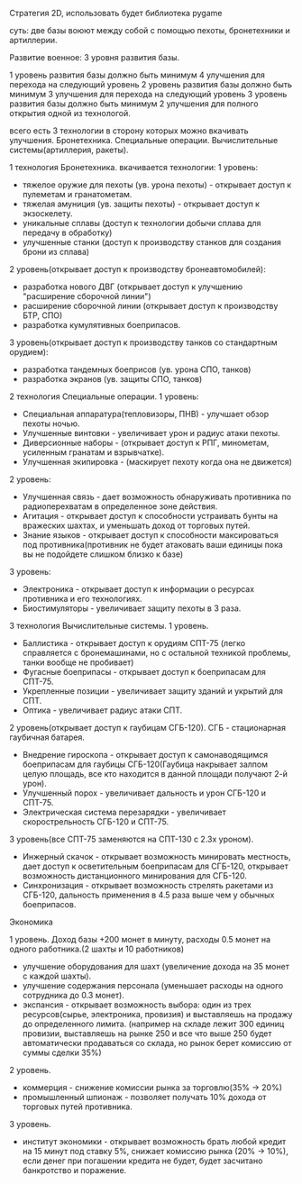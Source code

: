 Стратегия 2D, использовать будет библиотека pygame


суть: две базы воюют между собой с помощью пехоты, бронетехники и артиллерии.

Развитие военное:
3 уровня развития базы.

1 уровень развития базы
должно быть минимум 4 улучшения для перехода на следующий уровень
2 уровень развития базы
должно быть минимум 3 улучшения для перехода на следующий уровень
3 уровень развития базы
должно быть минимум 2 улучшения для полного открытия одной из технологой.

всего есть 3 технологии в сторону которых можно вкачивать улучшения.
Бронетехника.
Специальные операции.
Вычислительные системы(артиллерия, ракеты).

1 технология Бронетехника.
вкачивается технологии:
1 уровень:
* тяжелое оружие для пехоты (ув. урона пехоты) - открывает доступ к пулеметам и гранатометам.
* тяжелая амуниция (ув. защиты пехоты) - открывает доступ к экзоскелету.
* уникальные сплавы (доступ к технологии добычи сплава для передачу в обработку) 
* улучшенные станки (доступ к производству станков для создания брони из сплава)

2 уровень(открывает доступ к производству бронеавтомобилей):
* разработка нового ДВГ (открывает доступ к улучшению "расширение сборочной линии")
* расширение сборочной линии (открывает доступ к производству БТР, СПО)
* разработка кумулятивных боеприпасов.

3 уровень(открывает доступ к производству танков со стандартным орудием):
* разработка тандемных боеприсов (ув. урона СПО, танков)
* разработка экранов (ув. защиты СПО, танков)

2 технология Специальные операции.
1 уровень:
* Специальная аппаратура(тепловизоры, ПНВ) - улучшает обзор пехоты ночью.
* Улучшенные винтовки - увеличивает урон и радиус атаки пехоты.
* Диверсионные наборы - (открывает доступ к РПГ, минометам, усиленным гранатам и взрывчатке).
* Улучшенная экипировка - (маскирует пехоту когда она не движется)

2 уровень:
* Улучшенная связь - дает возможность обнаруживать противника по радиоперехватам в определенное зоне действия.
* Агитация - открывает доступ к способности устраивать бунты на вражеских шахтах, и уменьшать доход от торговых путей.
* Знание языков - открывает доступ к способности максироваться под противника(противник не будет атаковать ваши единицы пока вы не подойдете слишком близко к базе)

3 уровень:
* Электроника - открывает доступ к информации о ресурсах противника и его технологиях.
* Биостимуляторы - увеличивает защиту пехоты в 3 раза.

3 технология Вычислительные системы.
1 уровень.
* Баллистика - открывает доступ к орудиям СПТ-75 (легко справляется с бронемашинами, но с остальной техникой проблемы, танки вообще не пробивает) 
* Фугасные боеприпасы - открывает доступ к боеприпасам для СПТ-75.
* Укрепленные позиции - увеличивает защиту зданий и укрытий для СПТ.
* Оптика - увеличивает радиус атаки СПТ.

2 уровень(открывает доступ к гаубицам СГБ-120). СГБ - стационарная гаубичная батарея.
* Внедрение гироскопа - открывает доступ к самонаводящимся боеприпасам для гаубицы СГБ-120(Гаубица накрывает залпом целую площадь, все кто находится в данной площади получают 2-й урон).
* Улучшенный порох - увеличивает дальность и урон СГБ-120 и СПТ-75.
* Электрическая система перезарядки - увеличивает скорострельность СГБ-120 и СПТ-75.

3 уровень(все СПТ-75 заменяются на СПТ-130 с 2.3x уроном).
* Инжерный скачок - открывает возможность минировать местность, дает доступ к осветительным боеприпасам для СГБ-120, открывает возможность дистанционного минирования для СГБ-120.
* Синхронизация - открывает возможность стрелять ракетами из СГБ-120, дальность применения в 4.5 раза выше чем у обычных боеприпасов.


Экономика

1 уровень.
Доход базы +200 монет в минуту, расходы 0.5 монет на одного работника.(2 шахты и 10 работников)

* улучшение оборудования для шахт (увеличение дохода на 35 монет с каждой шахты).
* улучшение содержания персонала (уменьшает расходы на одного сотрудника до 0.3 монет).
* экспансия - открывает возможность выбора: один из трех ресурсов(сырье, электроника, провизия) 
и выставляешь на продажу до определенного лимита.
(например на складе лежит 300 единиц провизии, выставляешь на рынке 250 и 
все что выше 250 будет автоматически продаваться со склада, но рынок берет комиссию от суммы сделки 35%)

2 уровень.
* коммерция - снижение комиссии рынка за торговлю(35% -> 20%)
* промышленный шпионаж - позволяет получать 10% дохода от торговых путей противника.

3 уровень.
* институт экономики - открывает возможность брать любой кредит на 15 минут под ставку 5%, снижает комиссию рынка (20% -> 10%), если денег при погашении кредита не будет, будет засчитано банкротство и поражение.


